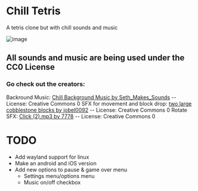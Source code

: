 # Chill Tetris
A tetris clone but with chill sounds and music


![image](https://github.com/user-attachments/assets/8c1ec62e-fdb7-419a-a187-7a25320d7c0d)

## All sounds and music are being used under the CC0 License
### Go check out the creators:
Backround Music: [Chill Background Music by Seth_Makes_Sounds](https://freesound.org/s/670039/) -- License: Creative Commons 0
SFX for movement and block drop: [two large cobblestone blocks by jobel0092](https://freesound.org/s/268055/) -- License: Creative Commons 0
Rotate SFX: [Click (2).mp3 by 7778](https://freesound.org/s/202313/) -- License: Creative Commons 0

# TODO
* Add wayland support for linux
* Make an android and iOS version
* Add new options to pause & game over menu
  * Settings menu/options menu
  * Music on/off checkbox

